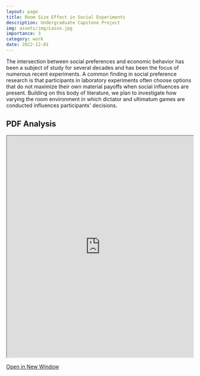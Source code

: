 ```yaml
---
layout: page
title: Room Size Effect in Social Experiments 
description: Undergraduate Capstone Project
img: assets/img/Lasso.jpg
importance: 3
category: work
date: 2022-12-01
---
```

The intersection between social preferences and economic behavior has been a subject of study for several decades and has been the focus of numerous recent experiments. A common finding in social preference research is that participants in laboratory experiments often choose options that do not maximize their own material payoffs when social influences are present. Building on this body of literature, we plan to investigate how varying the room environment in which dictator and ultimatum games are conducted influences participants' decisions.

## PDF Analysis

<iframe src="https://nickdididi.github.io/assets/pdf/ECONCAPSTONE.pdf" width="100%" height="600px"></iframe>

[Open in New Window](https://nickdididi.github.io/assets/pdf/ECONCAPSTONE.pdf)

